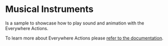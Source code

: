 # Musical Instruments

Is a sample to showcase how to play sound and animation with the Everywhere Actions. 

To learn more about Everywhere Actions please [refer to the documentation](https://engine.needle.tools/docs/everywhere-actions.html).